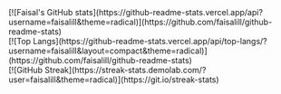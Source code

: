 <div>[![Faisal's GitHub stats](https://github-readme-stats.vercel.app/api?username=faisalill&theme=radical)](https://github.com/faisalill/github-readme-stats)</div>
<div>[![Top Langs](https://github-readme-stats.vercel.app/api/top-langs/?username=faisalill&layout=compact&theme=radical)](https://github.com/faisalill/github-readme-stats)</div>
<div>[![GitHub Streak](https://streak-stats.demolab.com/?user=faisalill&theme=radical)](https://git.io/streak-stats)</div>
